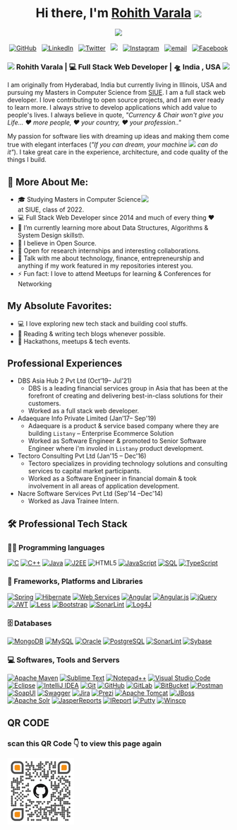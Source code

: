 <div align="center">
   <h1>Hi there, I'm <a href="https://rohith9s.com">Rohith Varala</a> <img src="https://media.giphy.com/media/hvRJCLFzcasrR4ia7z/giphy.gif" width="25px"> </h1>
   
   
   <img src="https://pronoun.cyou/x/y?subject=He&object=Him&height=20"> 
</div>

<p align='center'>
   <a href="https://github.com/rohith9s" target="_blank"><img src="https://img.icons8.com/bubbles/50/000000/github.png" alt="GitHub"/></a>&nbsp;&nbsp;
   <a href="https://www.linkedin.com/in/rohith9s/" target="_blank"><img src="https://img.icons8.com/bubbles/50/000000/linkedin.png" alt="LinkedIn"></a>&nbsp;&nbsp;
   <a href="https://twitter.com/rohith9s" target="_blank"><img src="https://img.icons8.com/bubbles/50/000000/twitter.png" alt="Twitter"></a>&nbsp;&nbsp;
   <a href="https://stackoverflow.com/users/2490556/rohith-varala" target="_blank"><img height="50" src="https://upload.wikimedia.org/wikipedia/commons/e/ef/Stack_Overflow_icon.svg"></a>&nbsp;&nbsp;
   <a href="https://www.instagram.com/rohith9s/" target="_blank"><img src="https://img.icons8.com/bubbles/50/000000/instagram-new--v2.png"  alt="Instagram"></a>&nbsp;&nbsp;
   <a  href="mailto:java.rohith9@gmail.com" target="_blank"><img src="https://img.icons8.com/bubbles/50/000000/gmail-new.png" alt="email"></a>&nbsp;&nbsp;
  	<a href="https://www.facebook.com/rohith9S/" target="_blank"><img src="https://img.icons8.com/bubbles/50/000000/facebook-new.png" alt="Facebook"/></a>

 </p>


<div align="center">
<h3><img src="https://media.giphy.com/media/WUlplcMpOCEmTGBtBW/giphy.gif" width="30"> Rohith Varala | 💻 Full Stack Web Developer | 🛸 India , USA <img src="https://media.giphy.com/media/WUlplcMpOCEmTGBtBW/giphy.gif" width="30"></h3>
</div>

I am originally from Hyderabad, India but currently living in Illinois, USA and pursuing my Masters in Computer Science from [SIUE](https://www.siue.edu/). I am a full stack web developer. I love contributing to open source projects, and I am ever ready to learn more. I always strive to develop applications which add value to people's lives. I always believe in quote, *"Currency & Chair won't give you Life... ❤ more people, ❤ your country, ❤ your profession.."*

My passion for software lies with dreaming up ideas and making them come true with elegant interfaces (*"If you can dream, your machine  <img src="https://media.giphy.com/media/WUlplcMpOCEmTGBtBW/giphy.gif" width="30"> can do it"*). I take great care in the experience, architecture, and code quality of the things I build.

## 🧐 More About Me:

<img align='right' src='https://octodex.github.com/images/hula_loop_octodex03.gif' width='200"'>

- 🎓 Studying Masters in Computer Science at SIUE, class of 2022.
- 💻 Full Stack Web Developer since 2014 and much of every thing ❤️
- 🌱 I’m currently learning more about Data Structures, Algorithms & System Design skills🤓.
- 🧡 I believe in Open Source.
- 👯 Open for research internships and interesting collaborations.
- 💬 Talk with me about technology, finance, entrepreneurship and anything if my work featured in my repositories interest you.
- ⚡ Fun fact: I love to attend Meetups for learning & Conferences for Networking


## My Absolute Favorites:

- 💻  I love exploring new tech stack and building cool stuffs.
- 📰  Reading & writing tech blogs whenever possible.
- 🍕  Hackathons, meetups & tech events.

## Professional Experiences
* DBS Asia Hub 2 Pvt Ltd (Oct’19– Jul’21)
   * DBS is a leading financial services group in Asia that has been at the forefront of creating and delivering best-in-class solutions for their customers.
   * Worked as a full stack web developer.
* Adaequare Info Private Limited (Jan’17– Sep'19)
   * Adaequare is a product & service based company where they are building `Listany` – Enterprise Ecommerce Solution
   * Worked as Software Engineer & promoted to Senior Software Engineer where i'm involed in `Listany` product development.
* Tectoro Consulting Pvt Ltd (Jan'15 – Dec'16)
   * Tectoro specializes in providing technology solutions and consulting services to capital market participants.
   * Worked as a Software Engineer in financial domain & took involvement in all areas of application development.
* Nacre Software Services Pvt Ltd (Sep'14 –Dec'14) 
   * Worked as Java Trainee Intern.

## 🛠️ Professional Tech Stack

### 👨‍💻 Programming languages
 <a href="https://github.com/rohith9s"><img alt="C" src="https://custom-icon-badges.herokuapp.com/badge/C-03599C.svg?logo=c-in-hexagon&logoColor=white"></a>
 <a href="https://github.com/rohith9s"><img alt="C++" src="https://custom-icon-badges.herokuapp.com/badge/C++-9C033A.svg?logo=cpp2&logoColor=white"></a>
 <a href="https://github.com/rohith9s"><img alt="Java" src="https://img.shields.io/badge/Java-%23007396.svg?logo=java&logoColor=white"></a>
 <a href="https://github.com/rohith9s"><img alt="J2EE" src="https://img.shields.io/badge/J2EE-blue"></a> 
 ![HTML5](https://img.shields.io/badge/-HTML5-E34F26?style=flat-square&logo=html5&logoColor=white)
 <a href="https://github.com/rohith9s"><img alt="JavaScript" src="https://img.shields.io/badge/JavaScript%20-%23F7DF1E.svg?logo=javascript&logoColor=black"></a>
 <a href="https://github.com/rohith9s"><img alt="SQL" src="https://img.shields.io/badge/SQL%20-%23025E8C.svg?logo=amazon-dynamodb&logoColor=white"></a>
 <a href="https://github.com/rohith9s"><img alt="TypeScript" src="https://img.shields.io/badge/TypeScript-007ACC.svg?logo=typescript&logoColor=white"></a>


### 🧰 Frameworks, Platforms and Libraries
<p>
    <a href="https://github.com/rohith9s"><img alt="Spring" height="20"  src="https://img.shields.io/badge/spring-%236DB33F.svg?style=for-the-badge&logo=spring&logoColor=white"></a>
   <a href="https://github.com/rohith9s"><img alt="Hibernate" src="https://img.shields.io/badge/Hibernate-yellowgreen"></a>
      <a href="https://github.com/rohith9s"><img alt="Web Services" src="https://img.shields.io/badge/Web%20Services-brightgreen"></a>
    <a href="https://github.com/rohith9s"><img alt="Angular" height="20"  src="https://img.shields.io/badge/angular-%23DD0031.svg?style=for-the-badge&logo=angular&logoColor=white"></a>
    <a href="https://github.com/rohith9s"><img alt="Angular.js" height="20"  src="https://img.shields.io/badge/angular.js-%23E23237.svg?style=for-the-badge&logo=angularjs&logoColor=white"></a>
	<a href="https://github.com/rohith9s"><img alt="jQuery" height="20"  src="https://img.shields.io/badge/jquery-%230769AD.svg?style=for-the-badge&logo=jquery&logoColor=white"></a>
	<a href="https://github.com/rohith9s"><img alt="JWT" height="20"  src="https://img.shields.io/badge/JWT-black?style=for-the-badge&logo=JSON%20web%20tokens"></a>
	<a href="https://github.com/rohith9s"><img alt="Less" height="20"  src="https://img.shields.io/badge/less-2B4C80?style=for-the-badge&logo=less&logoColor=white"></a>
   <a href="#"><img alt="Bootstrap" src="https://img.shields.io/badge/Bootstrap-7952B3.svg?logo=bootstrap&logoColor=white"></a>
   <a href="#"><img alt="SonarLint" src="https://img.shields.io/badge/-SonarLint-CB2029?logo=sonarlint&logoColor=white"></a>
   <a href="https://github.com/rohith9s"><img alt="Log4J" src="https://img.shields.io/badge/Log4J-blue"></a> 
</p>

### 🗄️ Databases
<p>
    <a href="#"><img alt="MongoDB" height="20" src ="https://img.shields.io/badge/MongoDB-%234ea94b.svg?logo=mongodb&logoColor=white"></a>
    <a href="#"><img alt="MySQL" height="20" src="https://img.shields.io/badge/MySQL-%2300f.svg?logo=mysql&logoColor=white"></a>
    <a href="#"><img alt="Oracle" height="20" src ="https://img.shields.io/badge/Oracle-F00000.svg?logo=oracle&logoColor=white"></a>
    <a href="#"><img alt="PostgreSQL" height="20" src ="https://img.shields.io/badge/PostgreSQL-316192.svg?logo=postgresql&logoColor=white"></a>
    <a href="#"><img alt="SonarLint" height="20" src="https://img.shields.io/badge/MariaDB-black?style=flat-square&logo=mariadb"></a>
    <a href="https://github.com/rohith9s"><img alt="Sybase" src="https://img.shields.io/badge/Sybase-blue"></a>
</p>

### 💻 Softwares, Tools and Servers
<p>
   <a href="#"><img alt="Apache Maven"  height="20" src="https://img.shields.io/badge/apache_maven-C71A36?style=for-the-badge&logo=apachemaven&logoColor=white"></a>
   <a href="#"><img alt="Sublime Text" height="20" src="https://img.shields.io/badge/-Sublime%20Text-302E31?logo=sublime-text&logoColor=white"></a>
   <a href="#"><img alt="Notepad++" height="20" src="https://img.shields.io/badge/Notepad++-90E59A.svg?style=for-the-badge&logo=notepad%2B%2B&logoColor=black"></a>
   <a href="#"><img alt="Visual Studio Code" height="20" src="https://img.shields.io/badge/Visual%20Studio%20Code-0078d7.svg?logo=visual-studio-code&logoColor=white"></a>
   <a href="#"><img alt="Eclipse" height="20" src="https://img.shields.io/badge/Eclipse-FE7A16.svg?style=for-the-badge&logo=Eclipse&logoColor=white"></a>
   <a href="#"><img alt="IntelliJ IDEA" height="20" src="https://img.shields.io/badge/IntelliJIDEA-000000.svg?style=for-the-badge&logo=intellij-idea&logoColor=white"></a>
   <a href="#"> <img alt="Git" height="20"  src="https://img.shields.io/badge/Git%20-%23F05033.svg?logo=git&logoColor=white"></a>
   <a href="#"><img alt="GitHub" height="20" src="https://img.shields.io/badge/-GitHub-181717?style=flat-square&logo=github"></a>
   <a href="#"><img alt="GitLab" height="20" src="https://img.shields.io/badge/-GitLab-FCA121?style=flat-square&logo=gitlab"></a>
   <a href="#"><img alt="BitBucket" height="20" src="https://img.shields.io/badge/-BitBucket-darkblue?style=flat-square&logo=bitbucket"></a>
   <a href="#"><img alt="Postman" height="20" src="https://img.shields.io/badge/Postman-FF6C37?logo=postman&logoColor=white"></a>
   <a href="https://github.com/rohith9s"><img alt="SoapUI" src="https://img.shields.io/badge/SoapUI-blue"></a>
   <a href="#"><img alt="Swagger"  height="20" src="https://img.shields.io/badge/Swagger-85EA2D?style=for-the-badge&logo=Swagger&logoColor=white"></a>
   <a href="#"><img alt="Jira" height="20" src="https://img.shields.io/badge/jira-%230A0FFF.svg?style=for-the-badge&logo=jira&logoColor=white"></a>
   <a href="#"><img alt="Prezi" height="20" src="https://img.shields.io/badge/Prezi-%23000000.svg?style=for-the-badge&logo=Prezi&logoColor=white"></a>
   <a href="https://github.com/rohith9s"><img alt="Apache Tomcat" src="https://img.shields.io/badge/Apache%20Tomcat-blue"></a>
   <a href="https://github.com/rohith9s"><img alt="JBoss" src="https://img.shields.io/badge/JBoss-red"></a>
   <a href="https://github.com/rohith9s"><img alt="Apache Solr" src="https://img.shields.io/badge/Apache%20Solr-tan"></a> 
   <a href="https://github.com/rohith9s"><img alt="JasperReports" src="https://img.shields.io/badge/JasperReports-Blue"></a> 
   <a href="https://github.com/rohith9s"><img alt="IReport" src="https://img.shields.io/badge/IReport-Yellow"></a> 
   <a href="https://github.com/rohith9s"><img alt="Putty" src="https://img.shields.io/badge/Putty-Gray"></a> 
  <a href="https://github.com/rohith9s"><img alt="Winscp" src="https://img.shields.io/badge/Winscp-Gray"></a> 
	
</p>

## QR CODE
<h3>scan this QR Code 👇 to view this page again</h3>
<span style="text-align: center;"><img alt="rohith9s_qr_code" src="https://github.com/rohith9s/rohith9s/blob/main/rohith9s-QR-Code.png" align="center" style="width: 30%" /></span>


<!--
**rohith9s/rohith9s** is a ✨ _special_ ✨ repository because its `README.md` (this file) appears on your GitHub profile.

Here are some ideas to get you started:

- 🔭 I’m currently working on ...
- 🌱 I’m currently learning ...
- 👯 I’m looking to collaborate on ...
- 🤔 I’m looking for help with ...
- 💬 Ask me about ...
- 📫 How to reach me: ...
- 😄 Pronouns: ...
- ⚡ Fun fact: ...
-->
